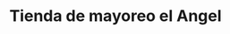 ---
title: "Tienda de mayoreo el Angel"
url: /quezaltepeque/tienda-de-mayoreo-el-angel/
shop: tienda de variedades
---
